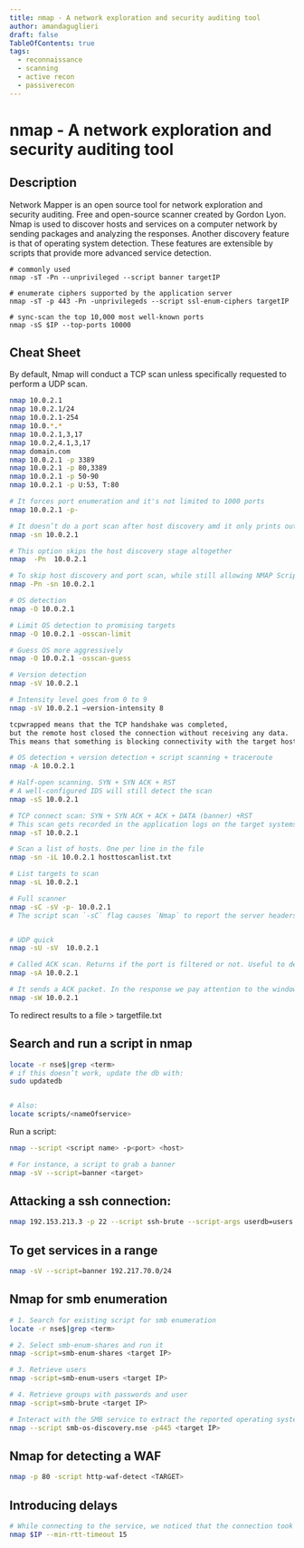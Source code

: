 ```yaml
---
title: nmap - A network exploration and security auditing tool
author: amandaguglieri
draft: false
TableOfContents: true
tags:
  - reconnaissance
  - scanning
  - active recon
  - passiverecon
---
```


# nmap - A network exploration and security auditing tool

## Description

Network Mapper is an open source tool for network exploration and security auditing. Free and open-source scanner created by Gordon Lyon. Nmap is used to discover hosts and services on a computer network by sending packages and analyzing the responses. Another discovery feature is that of operating system detection. These features are extensible by scripts that provide more advanced service detection.

```
# commonly used
nmap -sT -Pn --unprivileged --script banner targetIP

# enumerate ciphers supported by the application server
nmap -sT -p 443 -Pn -unprivilegeds --script ssl-enum-ciphers targetIP

# sync-scan the top 10,000 most well-known ports
nmap -sS $IP --top-ports 10000
```


## Cheat Sheet

By default, Nmap will conduct a TCP scan unless specifically requested to perform a UDP scan.

```bash
nmap 10.0.2.1
nmap 10.0.2.1/24
nmap 10.0.2.1-254
nmap 10.0.*.*
nmap 10.0.2.1,3,17
nmap 10.0.2,4.1,3,17
nmap domain.com
nmap 10.0.2.1 -p 3389
nmap 10.0.2.1 -p 80,3389
nmap 10.0.2.1 -p 50-90
nmap 10.0.2.1 -p U:53, T:80

# It forces port enumeration and it's not limited to 1000 ports
nmap 10.0.2.1 -p-     

# It doesn’t do a port scan after host discovery amd it only prints out the available hosts that responded to the host discovery probes. Also called ping scan or ping sweep. More reliable that pinging the broadcast address because hosts do not reply to broadcast queries).
nmap -sn 10.0.2.1

# This option skips the host discovery stage altogether
nmap  -Pn  10.0.2.1  

# To skip host discovery and port scan, while still allowing NMAP Scripting Engine to run, we use -Pn -sn combined.
nmap -Pn -sn 10.0.2.1

# OS detection
nmap -O 10.0.2.1 

# Limit OS detection to promising targets
nmap -O 10.0.2.1 -osscan-limit

# Guess OS more aggressively
nmap -O 10.0.2.1 -osscan-guess

# Version detection
nmap -sV 10.0.2.1 

# Intensity level goes from 0 to 9
nmap -sV 10.0.2.1 –version-intensity 8  

tcpwrapped means that the TCP handshake was completed, 
but the remote host closed the connection without receiving any data. 
This means that something is blocking connectivity with the target host. 

# OS detection + version detection + script scanning + traceroute
nmap -A 10.0.2.1

# Half-open scanning. SYN + SYN ACK + RST
# A well-configured IDS will still detect the scan
nmap -sS 10.0.2.1

# TCP connect scan: SYN + SYN ACK + ACK + DATA (banner) +RST
# This scan gets recorded in the application logs on the target systems
nmap -sT 10.0.2.1 

# Scan a list of hosts. One per line in the file
nmap -sn -iL 10.0.2.1 hosttoscanlist.txt 

# List targets to scan
nmap -sL 10.0.2.1  

# Full scanner
nmap -sC -sV -p- 10.0.2.1  
# The script scan `-sC` flag causes `Nmap` to report the server headers `http-server-header` page and the page title `http-title` for any web page hosted on the webserver.


# UDP quick
nmap -sU -sV  10.0.2.1 

# Called ACK scan. Returns if the port is filtered or not. Useful to determine if there is a firewall.
nmap -sA 10.0.2.1 

# It sends a ACK packet. In the response we pay attention to the windows size of the TCP header. If the windows size is different from zero, the port is open. If it is zero, then port is either closed or filtered. 
nmap -sW 10.0.2.1 
```

To redirect results to a file > targetfile.txt


## Search and run a script in nmap

```bash
locate -r nse$|grep <term>
# if this doesn’t work, update the db with:
sudo updatedb


# Also:
locate scripts/<nameOfservice>
```

Run a script:

```bash
nmap --script <script name> -p<port> <host>

# For instance, a script to grab a banner
nmap -sV --script=banner <target>
```




## Attacking a ssh connection:

```bash
nmap 192.153.213.3 -p 22 --script ssh-brute --script-args userdb=users.txt,passdb=/usr/share/nmap/nselib/data/passwords.lst
```

## To get services in a range

```bash
nmap -sV --script=banner 192.217.70.0/24
```


## Nmap for smb enumeration

```bash
# 1. Search for existing script for smb enumeration
locate -r nse$|grep <term>

# 2. Select smb-enum-shares and run it
nmap -script=smb-enum-shares <target IP>

# 3. Retrieve users
nmap -script=smb-enum-users <target IP>

# 4. Retrieve groups with passwords and user
nmap -script=smb-brute <target IP>

# Interact with the SMB service to extract the reported operating system version
nmap --script smb-os-discovery.nse -p445 <target IP>
```


## Nmap for detecting a WAF

```bash
nmap -p 80 -script http-waf-detect <TARGET> 
```


## Introducing delays

```bash
# While connecting to the service, we noticed that the connection took longer than usual (about 15 seconds). There are some services whose connection speed, or response time, can be configured. Now that we know that an FTP server is running on this port, we can deduce the origin of our "failed" scan. We could confirm this again by specifying the minimum `probe round trip time` (`--min-rtt-timeout`) in Nmap to 15 or 20 seconds and rerunning the scan.
nmap $IP --min-rtt-timeout 15
```